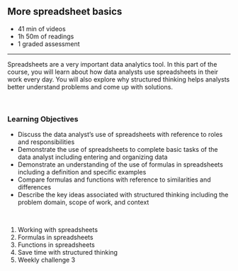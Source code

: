 ## More spreadsheet basics 

- 41 min of videos
- 1h 50m of readings
- 1 graded assessment

<hr>

Spreadsheets are a very important data analytics tool. In this part of the course, you will learn about how data analysts use spreadsheets in their work every day. You will also explore why structured thinking helps analysts better understand problems and come up with solutions.

<br>

### Learning Objectives

- Discuss the data analyst’s use of spreadsheets with reference to roles and responsibilities
- Demonstrate the use of spreadsheets to complete basic tasks of the data analyst including entering and organizing data
- Demonstrate an understanding of the use of formulas in spreadsheets including a definition and specific examples
- Compare formulas and functions with reference to similarities and differences
- Describe the key ideas associated with structured thinking including the problem domain, scope of work, and context

<br>

1. Working with spreadsheets 
2. Formulas in spreadsheets
3. Functions in spreadsheets
4. Save time with structured thinking
5. Weekly challenge 3

